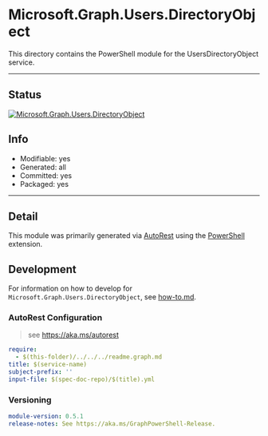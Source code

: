 <!-- region Generated -->
# Microsoft.Graph.Users.DirectoryObject
This directory contains the PowerShell module for the UsersDirectoryObject service.

---
## Status
[![Microsoft.Graph.Users.DirectoryObject](https://img.shields.io/powershellgallery/v/Microsoft.Graph.Users.DirectoryObject.svg?style=flat-square&label=Microsoft.Graph.Users.DirectoryObject "Microsoft.Graph.Users.DirectoryObject")](https://www.powershellgallery.com/packages/Microsoft.Graph.Users.DirectoryObject/)

## Info
- Modifiable: yes
- Generated: all
- Committed: yes
- Packaged: yes

---
## Detail
This module was primarily generated via [AutoRest](https://github.com/Azure/autorest) using the [PowerShell](https://github.com/Azure/autorest.powershell) extension.

## Development
For information on how to develop for `Microsoft.Graph.Users.DirectoryObject`, see [how-to.md](how-to.md).
<!-- endregion -->

### AutoRest Configuration

> see https://aka.ms/autorest

``` yaml
require:
  - $(this-folder)/../../../readme.graph.md
title: $(service-name)
subject-prefix: ''
input-file: $(spec-doc-repo)/$(title).yml
```
### Versioning

``` yaml
module-version: 0.5.1
release-notes: See https://aka.ms/GraphPowerShell-Release.
```
